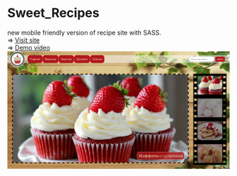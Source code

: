 # Sweet_Recipes
new mobile friendly version of recipe site with SASS.
<br>
=> [Visit site](https://rawgit.com/Annelia55/Sweet_Recipes_new/master/index.html)
<br>
=> [Demo video](https://youtu.be/owA-aUMCUGo)
<br>
![Picture](Main.jpg)
